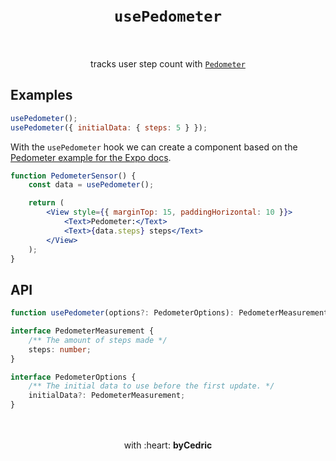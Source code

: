 <div align="center">
    <h1>
        <br />
        <code>usePedometer</code>
        <br />
        <br />
    </h1>
    tracks user step count with <a href="https://docs.expo.io/versions/latest/sdk/pedometer/"><code>Pedometer</code></a>
    <br />
</div>

## Examples

```jsx
usePedometer();
usePedometer({ initialData: { steps: 5 } });
```

With the `usePedometer` hook we can create a component based on the [Pedometer example for the Expo docs](https://docs.expo.io/versions/latest/sdk/pedometer/#usage).

```jsx
function PedometerSensor() {
    const data = usePedometer();

    return (
        <View style={{ marginTop: 15, paddingHorizontal: 10 }}>
            <Text>Pedometer:</Text>
            <Text>{data.steps} steps</Text>
        </View>
    );
}
```

## API

```ts
function usePedometer(options?: PedometerOptions): PedometerMeasurement | undefined;

interface PedometerMeasurement {
	/** The amount of steps made */
	steps: number;
}

interface PedometerOptions {
	/** The initial data to use before the first update. */
	initialData?: PedometerMeasurement;
}
```

<div align="center">
    <br />
    <br />
    with :heart: <strong>byCedric</strong>
    <br />
    <br />
</div>
